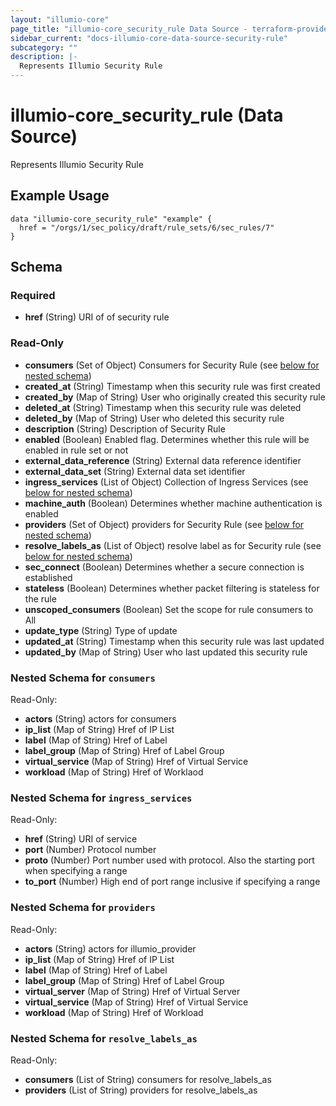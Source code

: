 ```yaml
---
layout: "illumio-core"
page_title: "illumio-core_security_rule Data Source - terraform-provider-illumio-core"
sidebar_current: "docs-illumio-core-data-source-security-rule"
subcategory: ""
description: |-
  Represents Illumio Security Rule
---
```


# illumio-core_security_rule (Data Source)

Represents Illumio Security Rule

Example Usage
------------

```hcl
data "illumio-core_security_rule" "example" {
  href = "/orgs/1/sec_policy/draft/rule_sets/6/sec_rules/7"
}
```

## Schema

### Required

- **href** (String) URI of of security rule

### Read-Only

- **consumers** (Set of Object) Consumers for Security Rule (see [below for nested schema](#nestedatt--consumers))
- **created_at** (String) Timestamp when this security rule was first created
- **created_by** (Map of String) User who originally created this security rule
- **deleted_at** (String) Timestamp when this security rule was deleted
- **deleted_by** (Map of String) User who deleted this security rule
- **description** (String) Description of Security Rule
- **enabled** (Boolean) Enabled flag. Determines whether this rule will be enabled in rule set or not
- **external_data_reference** (String) External data reference identifier
- **external_data_set** (String) External data set identifier
- **ingress_services** (List of Object) Collection of Ingress Services (see [below for nested schema](#nestedatt--ingress_services))
- **machine_auth** (Boolean) Determines whether machine authentication is enabled
- **providers** (Set of Object) providers for Security Rule (see [below for nested schema](#nestedatt--providers))
- **resolve_labels_as** (List of Object) resolve label as for Security rule (see [below for nested schema](#nestedatt--resolve_labels_as))
- **sec_connect** (Boolean) Determines whether a secure connection is established
- **stateless** (Boolean) Determines whether packet filtering is stateless for the rule
- **unscoped_consumers** (Boolean) Set the scope for rule consumers to All
- **update_type** (String) Type of update
- **updated_at** (String) Timestamp when this security rule was last updated
- **updated_by** (Map of String) User who last updated this security rule

<a id="nestedatt--consumers"></a>
### Nested Schema for `consumers`

Read-Only:

- **actors** (String) actors for consumers
- **ip_list** (Map of String) Href of IP List
- **label** (Map of String) Href of Label
- **label_group** (Map of String) Href of Label Group
- **virtual_service** (Map of String) Href of Virtual Service
- **workload** (Map of String) Href of Worklaod


<a id="nestedatt--ingress_services"></a>
### Nested Schema for `ingress_services`

Read-Only:

- **href** (String) URI of service
- **port** (Number) Protocol number
- **proto** (Number) Port number used with protocol. Also the starting port when specifying a range
- **to_port** (Number) High end of port range inclusive if specifying a range


<a id="nestedatt--providers"></a>
### Nested Schema for `providers`

Read-Only:

- **actors** (String) actors for illumio_provider
- **ip_list** (Map of String) Href of IP List
- **label** (Map of String) Href of Label
- **label_group** (Map of String) Href of Label Group
- **virtual_server** (Map of String) Href of Virtual Server
- **virtual_service** (Map of String) Href of Virtual Service
- **workload** (Map of String) Href of Workload


<a id="nestedatt--resolve_labels_as"></a>
### Nested Schema for `resolve_labels_as`

Read-Only:

- **consumers** (List of String) consumers for resolve_labels_as
- **providers** (List of String) providers for resolve_labels_as
